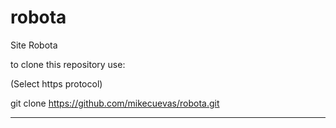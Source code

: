 # robota
Site Robota

to clone this repository use:

(Select https protocol)

git clone https://github.com/mikecuevas/robota.git

-----------------------------------------------------
